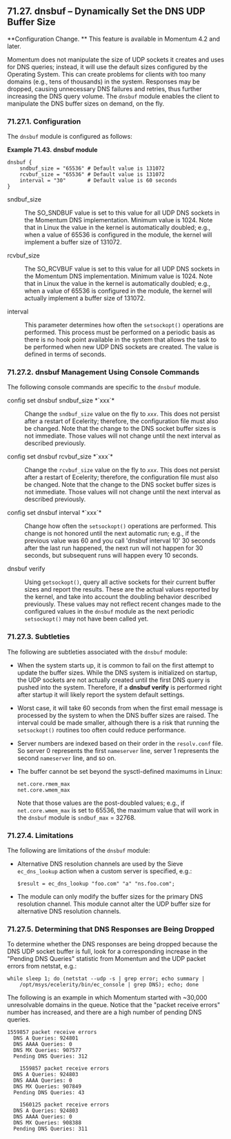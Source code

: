 ## 71.27. dnsbuf – Dynamically Set the DNS UDP Buffer Size

<a class="indexterm" name="idp21233792"></a>

**Configuration Change. ** This feature is available in Momentum 4.2 and later.

Momentum does not manipulate the size of UDP sockets it creates and uses for DNS queries; instead, it will use the default sizes configured by the Operating System. This can create problems for clients with too many domains (e.g., tens of thousands) in the system. Responses may be dropped, causing unnecessary DNS failures and retries, thus further increasing the DNS query volume. The `dnsbuf` module enables the client to manipulate the DNS buffer sizes on demand, on the fly.

### 71.27.1. Configuration

The `dnsbuf` module is configured as follows:

<a name="example.dnsbuf"></a>

**Example 71.43. dnsbuf module**

```
dnsbuf {
    sndbuf_size = "65536" # Default value is 131072
    rcvbuf_size = "65536" # Default value is 131072
    interval = "30"       # Default value is 60 seconds
}
```

<dl class="variablelist">

<dt>sndbuf_size</dt>

<dd>

The SO_SNDBUF value is set to this value for all UDP DNS sockets in the Momentum DNS implementation. Minimum value is 1024\. Note that in Linux the value in the kernel is automatically doubled; e.g., when a value of 65536 is configured in the module, the kernel will implement a buffer size of 131072.

</dd>

<dt>rcvbuf_size</dt>

<dd>

The SO_RCVBUF value is set to this value for all UDP DNS sockets in the Momentum DNS implementation. Minimum value is 1024\. Note that in Linux the value in the kernel is automatically doubled; e.g., when a value of 65536 is configured in the module, the kernel will actually implement a buffer size of 131072.

</dd>

<dt>interval</dt>

<dd>

This parameter determines how often the `setsockopt()` operations are performed. This process must be performed on a periodic basis as there is no hook point available in the system that allows the task to be performed when new UDP DNS sockets are created. The value is defined in terms of seconds.

</dd>

</dl>

### 71.27.2. dnsbuf Management Using Console Commands

The following console commands are specific to the `dnsbuf` module.

<dl class="variablelist">

<dt>config set dnsbuf sndbuf_size *`xxx`*</dt>

<dd>

Change the `sndbuf_size` value on the fly to *`xxx`*. This does not persist after a restart of Ecelerity; therefore, the configuration file must also be changed. Note that the change to the DNS socket buffer sizes is not immediate. Those values will not change until the next interval as described previously.

</dd>

<dt>config set dnsbuf rcvbuf_size *`xxx`*</dt>

<dd>

Change the `rcvbuf_size` value on the fly to *`xxx`*. This does not persist after a restart of Ecelerity; therefore, the configuration file must also be changed. Note that the change to the DNS socket buffer sizes is not immediate. Those values will not change until the next interval as described previously.

</dd>

<dt>config set dnsbuf interval *`xxx`*</dt>

<dd>

Change how often the `setsockopt()` operations are performed. This change is not honored until the next automatic run; e.g., if the previous value was 60 and you call 'dnsbuf interval 10' 30 seconds after the last run happened, the next run will not happen for 30 seconds, but subsequent runs will happen every 10 seconds.

</dd>

<dt>dnsbuf verify</dt>

<dd>

Using `getsockopt()`, query all active sockets for their current buffer sizes and report the results. These are the actual values reported by the kernel, and take into account the doubling behavior described previously. These values may not reflect recent changes made to the configured values in the `dnsbuf` module as the next periodic `setsockopt()` may not have been called yet.

</dd>

</dl>

### 71.27.3. Subtleties

The following are subtleties associated with the `dnsbuf` module:

*   When the system starts up, it is common to fail on the first attempt to update the buffer sizes. While the DNS system is initialized on startup, the UDP sockets are not actually created until the first DNS query is pushed into the system. Therefore, if a **dnsbuf verify**        is performed right after startup it will likely report the system default settings.

*   Worst case, it will take 60 seconds from when the first email message is processed by the system to when the DNS buffer sizes are raised. The interval could be made smaller, although there is a risk that running the `setsockopt()` routines too often could reduce performance.

*   Server numbers are indexed based on their order in the `resolv.conf` file. So server 0 represents the first `nameserver` line, server 1 represents the second `nameserver` line, and so on.

*   The buffer cannot be set beyond the sysctl-defined maximums in Linux:

    ```
    net.core.rmem_max
    net.core.wmem_max
    ```

    Note that those values are the post-doubled values; e.g., if `net.core.wmem_max` is set to 65536, the maximum value that will work in the `dnsbuf` module is `sndbuf_max` = 32768.

### 71.27.4. Limitations

The following are limitations of the `dnsbuf` module:

*   Alternative DNS resolution channels are used by the Sieve `ec_dns_lookup` action when a custom server is specified, e.g.:

    `$result = ec_dns_lookup "foo.com" "a" "ns.foo.com";`
*   The module can only modify the buffer sizes for the primary DNS resolution channel. This module cannot alter the UDP buffer size for alternative DNS resolution channels.

### 71.27.5. Determining that DNS Responses are Being Dropped

To determine whether the DNS responses are being dropped because the DNS UDP socket buffer is full, look for a corresponding increase in the "Pending DNS Queries" statistic from Momentum and the UDP packet errors from netstat, e.g.:

```
while sleep 1; do (netstat --udp -s | grep error; echo summary |
    /opt/msys/ecelerity/bin/ec_console | grep DNS); echo; done
```

The following is an example in which Momentum started with ~30,000 unresolvable domains in the queue. Notice that the "packet receive errors" number has increased, and there are a high number of pending DNS queries.

```
1559857 packet receive errors
  DNS A Queries: 924801
  DNS AAAA Queries: 0
  DNS MX Queries: 907577
  Pending DNS Queries: 312

    1559857 packet receive errors
  DNS A Queries: 924803
  DNS AAAA Queries: 0
  DNS MX Queries: 907849
  Pending DNS Queries: 43

    1560125 packet receive errors
  DNS A Queries: 924803
  DNS AAAA Queries: 0
  DNS MX Queries: 908388
  Pending DNS Queries: 311
```
